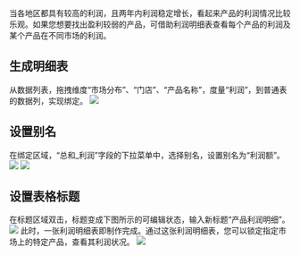 当各地区都具有较高的利润，且两年内利润稳定增长，看起来产品的利润情况比较乐观。如果您想要找出盈利较弱的产品，可借助利润明细表查看每个产品的利润及某个产品在不同市场的利润。

## 生成明细表
从数据列表，拖拽维度“市场分布”、“门店”、“产品名称”，度量“利润”，到普通表的数据列，实现绑定。
![](https://main.qcloudimg.com/raw/f03224e91bb005c7c5a696ed07cc5f60.png)

## 设置别名
在绑定区域，“总和\_利润”字段的下拉菜单中，选择别名，设置别名为“利润额”。
![](https://main.qcloudimg.com/raw/7490c62c124f9d4f50fe1036bdf523d6.png)
![](https://main.qcloudimg.com/raw/cc223be0d55addf98fd04bc96e3ad38a.png)


## 设置表格标题
在标题区域双击，标题变成下图所示的可编辑状态，输入新标题“产品利润明细”。
![](https://main.qcloudimg.com/raw/cc223be0d55addf98fd04bc96e3ad38a.png)
此时，一张利润明细表即制作完成。通过这张利润明细表，您可以锁定指定市场上的特定产品，查看其利润状况。
![](https://main.qcloudimg.com/raw/8b61dea25f3aaaf7782972da646c2e66.png)
